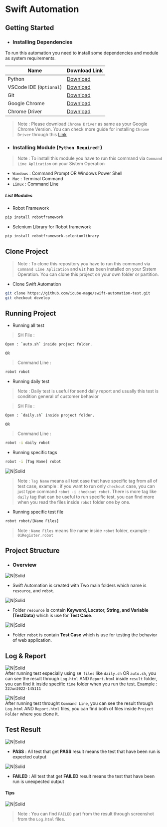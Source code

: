 # Swift Automation

## Getting Started
- ### Installing Dependencies

To run this automation you need to install some dependencies and module as system requirements.


| Name | Download Link |
| ------ | ------ |
| Python                    | [Download](https://www.python.org/downloads/)             |
| VSCode IDE (`Optional`)   | [Download](https://code.visualstudio.com/download)        |
| Git                       | [Download](https://git-scm.com/downloads)                 |
| Google Chrome             | [Download](https://www.google.com/chrome/)                |
| Chrome Driver             | [Download](https://chromedriver.chromium.org/downloads)   |

> Note :  Please download `Chrome Driver` as same as your Google Chrome Version. You can check more guide for installing `Chrome Driver` through this [Link](https://github.com/icube-mage/swift-checkout-v2-automation/blob/538dc5f0037961c9ec420359db0ce259d74369d7/ChromDriver.md)

- ### Installing Module (`Python Required!`)
> Note :  To install this module you have to run this command via `Command Line Aplication` on your Sistem Operation
- `Windows`   : Command Prompt OR Windows Power Shell
- `Mac`       : Terminal Command
- `Linux`     : Command Line

##### List Modules

- Robot Framework
```sh
pip install robotframework
```

- Selenium Library for Robot framework
```sh
pip install robotframework-seleniumlibrary
```

## Clone Project
> Note :  To clone this repository you have to run this command via `Command Line Aplication` and `Git` has been installed on your Sistem Operation. You can clone this project on your own folder or partition.
- Clone Swift Automation
```sh
git clone https://github.com/icube-mage/swift-automation-test.git
git checkout develop
```

## Running Project

- Running all test

> SH File :
```sh
Open : `auto.sh` inside project folder.
```

`OR`

> Command Line :
```sh
robot robot
```

- Running daily test
> Note : Daily test is useful for send daily report and usually this test is condition general of customer behavior

> SH File :
```sh
Open : `daily.sh` inside project folder.
```

`OR`

> Command Line :
```sh
robot -i daily robot
```

- Running specific tags
```sh
robot -i [Tag Name] robot
```
![N|Solid](https://github.com/yudha1121/Readme/blob/main/SS%20Documentation/tag.png)
> Note : `Tag Name` means all test case that have specific tag from all of test case, example : if you want to run only `checkout` case, you can just type command `robot -i checkout robot`. There is more tag like `daily` tag that can be useful to run specific test, you can find more when you read the files inside `robot` folder one by one.

- Running specific test file
```sh
robot robot/[Name Files]
```
> Note : `Name Files` means file name inside `robot` folder, example : `01Register.robot`


## Project Structure
- ### Overview
![N|Solid](https://raw.githubusercontent.com/yudha1121/Readme/main/SS%20QA%20Swift/all.png)
- Swift Automation is created with Two main folders which name is `resource`, and `robot`.

![N|Solid](https://raw.githubusercontent.com/yudha1121/Readme/main/SS%20QA%20Swift/resources.png)
- Folder `resource` is contain **Keyword, Locator, String, and Variable (TestData)** which is use for **Test Case**. 

![N|Solid](https://raw.githubusercontent.com/yudha1121/Readme/main/SS%20QA%20Swift/robot.png)
- Folder `robot` is contain **Test Case** which is use for testing the behavior of web application.

## Log & Report
![N|Solid](https://raw.githubusercontent.com/yudha1121/Readme/main/SS%20QA%20Swift/result-sh.png)<br>
After running test especially using `SH files` like `daily.sh` OR `auto.sh`, you can see the result through `Log.html` AND `Report.html` inside `result` folder, you can find it inside specific `time` folder when you run the test. Example : `22Jun2022-145111`

![N|Solid](https://raw.githubusercontent.com/yudha1121/Readme/main/SS%20QA%20Swift/result-reg.png)<br>
After running test throught `Command Line`, you can see the result through `Log.html` AND `Report.html` files, you can find both of files inside `Project Folder` where you clone it.

## Test Result
![N|Solid](https://raw.githubusercontent.com/yudha1121/Readme/main/SS%20QA%20Swift/pass.png)<br>
 - **PASS** : All test that get **PASS** result means the test that have been run is expected output
 

![N|Solid](https://raw.githubusercontent.com/yudha1121/Readme/main/SS%20QA%20Swift/fail.png)
 - **FAILED** : All test that get **FAILED** result means the test that have been run is unexpected output

#### Tips
![N|Solid](https://raw.githubusercontent.com/yudha1121/Readme/main/SS%20QA%20Swift/tips.png)
> Note : You can find `FAILED` part from the result through screenshot from the `Log.html` files.

